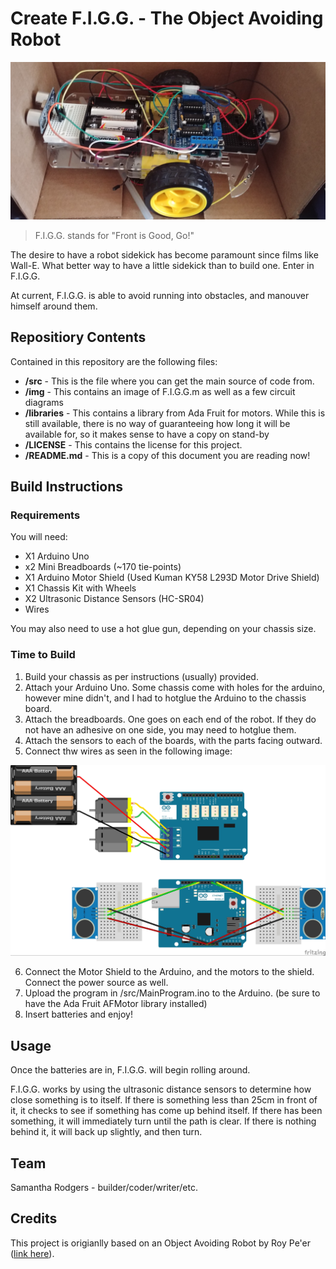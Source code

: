 # Create F.I.G.G. - The Object Avoiding Robot

![alt text][pic1]

[pic1]: https://github.com/loopingtangent/CS207majorProject/blob/master/img/20180414_083435.jpg "Picture of F.I.G.G."

> F.I.G.G. stands for "Front is Good, Go!"

The desire to have a robot sidekick has become paramount since films like Wall-E. What better way to have a little sidekick than 
to build one. Enter in F.I.G.G. 

At current, F.I.G.G. is able to avoid running into obstacles, and manouver himself around them. 

## Repositiory Contents

Contained in this repository are the following files:

* **/src** - This is the file where you can get the main source of code from. 
* **/img** - This contains an image of F.I.G.G.m as well as a few circuit diagrams
* **/libraries** - This contains a library from Ada Fruit for motors. While this is still available, there is no way of guaranteeing how long it will be available for, so it makes sense to have a copy on stand-by
* **/LICENSE** - This contains the license for this project. 
* **/README.md** - This is a copy of this document you are reading now! 

## Build Instructions

### Requirements
You will need: 
- X1 Arduino Uno
- x2 Mini Breadboards (~170 tie-points)
- X1 Arduino Motor Shield (Used Kuman KY58 L293D Motor Drive Shield)
- X1 Chassis Kit with Wheels 
- X2 Ultrasonic Distance Sensors (HC-SR04)
- Wires

You may also need to use a hot glue gun, depending on your chassis size. 

### Time to Build

1. Build your chassis as per instructions (usually) provided.
2. Attach your Arduino Uno. Some chassis come with holes for the arduino, however mine didn't, and I had to hotglue the Arduino to the chassis board.
3. Attach the breadboards. One goes on each end of the robot. If they do not have an adhesive on one side, you may need to hotglue them. 
4. Attach the sensors to each of the boards, with the parts facing outward. 
5. Connect thw wires as seen in the following image: 

![alt text][pic2]

[pic2]: https://github.com/loopingtangent/CS207majorProject/blob/master/img/figg-circuit.jpg "Picture of F.I.G.G.'s Circuit Diagram"


6. Connect the Motor Shield to the Arduino, and the motors to the shield. Connect the power source as well. 
7. Upload the program in /src/MainProgram.ino to the Arduino. (be sure to have the Ada Fruit AFMotor library installed)
8. Insert batteries and enjoy!

## Usage

Once the batteries are in, F.I.G.G. will begin rolling around.

F.I.G.G. works by using the ultrasonic distance sensors to determine how close something is to itself. If there is something less than 25cm in front of it, it checks to see if something has come up behind itself. If there has been something, it will immediately turn until the path is clear. If there is nothing behind it, it will back up slightly, and then turn. 

## Team

Samantha Rodgers - builder/coder/writer/etc. 

## Credits

This project is origianlly based on an Object Avoiding Robot by Roy Pe'er ([link here](http://www.instructables.com/id/Arduino-Ultimate-Obstacle-Avoiding-Robot/)). 

